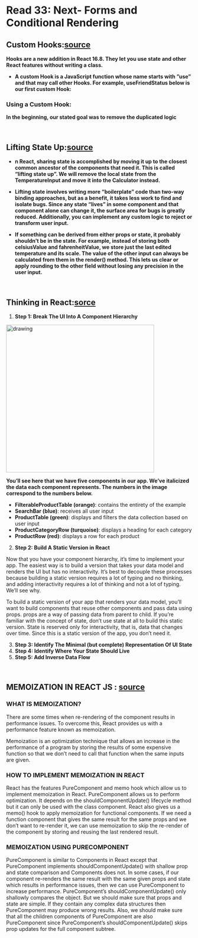 # Read 33: Next- Forms and Conditional Rendering 

## Custom Hooks:[source](https://reactjs.org/docs/hooks-custom.html)
**Hooks are a new addition in React 16.8. They let you use state and other React features without writing a class.**
* **A custom Hook is a JavaScript function whose name starts with ”use” and that may call other Hooks. For example, useFriendStatus below is our first custom Hook:**

### Using a Custom Hook:
**In the beginning, our stated goal was to remove the duplicated logic**

<br>

## Lifting State Up:[source](https://reactjs.org/docs/lifting-state-up.html#:~:text=In%20React%2C%20sharing%20state%20is,it%20into%20the%20Calculator%20instead.)

* **n React, sharing state is accomplished by moving it up to the closest common ancestor of the components that need it. This is called “lifting state up”. We will remove the local state from the TemperatureInput and move it into the Calculator instead.**

* **Lifting state involves writing more “boilerplate” code than two-way binding approaches, but as a benefit, it takes less work to find and isolate bugs. Since any state “lives” in some component and that component alone can change it, the surface area for bugs is greatly reduced. Additionally, you can implement any custom logic to reject or transform user input.**

* **If something can be derived from either props or state, it probably shouldn’t be in the state. For example, instead of storing both celsiusValue and fahrenheitValue, we store just the last edited temperature and its scale. The value of the other input can always be calculated from them in the render() method. This lets us clear or apply rounding to the other field without losing any precision in the user input.**

<br>

## Thinking in React:[sorce](https://reactjs.org/docs/thinking-in-react.html)

1. **Step 1: Break The UI Into A Component Hierarchy**
   
<img src="https://reactjs.org/static/9381f09e609723a8bb6e4ba1a7713b46/90cbd/thinking-in-react-components.png" alt="drawing" style="width:400px;"/>


**You’ll see here that we have five components in our app. We’ve italicized the data each component represents. The numbers in the image correspond to the numbers below.**

* **FilterableProductTable (orange)**: contains the entirety of the example
* **SearchBar (blue)**: receives all user input
* **ProductTable (green)**: displays and filters the data collection based on user input
* **ProductCategoryRow (turquoise)**: displays a heading for each category
* **ProductRow (red)**: displays a row for each product


2. **Step 2: Build A Static Version in React**

Now that you have your component hierarchy, it’s time to implement your app. The easiest way is to build a version that takes your data model and renders the UI but has no interactivity. It’s best to decouple these processes because building a static version requires a lot of typing and no thinking, and adding interactivity requires a lot of thinking and not a lot of typing. We’ll see why.

To build a static version of your app that renders your data model, you’ll want to build components that reuse other components and pass data using props. props are a way of passing data from parent to child. If you’re familiar with the concept of state, don’t use state at all to build this static version. State is reserved only for interactivity, that is, data that changes over time. Since this is a static version of the app, you don’t need it.

3. **Step 3: Identify The Minimal (but complete) Representation Of UI State**
4. **Step 4: Identify Where Your State Should Live**
5. **Step 5: Add Inverse Data Flow**



<br>

## MEMOIZATION IN REACT JS : [source](topcoder.com/thrive/articles/memoization-in-react-js)




### WHAT IS MEMOIZATION?
There are some times when re-rendering of the component results in performance issues. To overcome this, React provides us with a performance feature known as memoization.

Memoization is an optimization technique that allows an increase in the performance of a program by storing the results of some expensive function so that we don’t need to call that function when the same inputs are given.

### HOW TO IMPLEMENT MEMOIZATION IN REACT
React has the features PureComponent and memo hook which allow us to implement memoization in React.
PureComponent allows us to perform optimization. It depends on the shouldComponentUpdate() lifecycle method but it can only be used with the class component.
React also gives us a memo() hook to apply memoization for functional components.
If we need a function component that gives the same result for the same props and we don’t want to re-render it, we can use memoization to skip the re-render of the component by storing and reusing the last rendered result.

### MEMOIZATION USING PURECOMPONENT
PureComponent is similar to Components in React except that PureComponent implements shouldComponentUpdate() with shallow prop and state comparison and Components does not.
In some cases, if our component re-renders the same result with the same given props and state which results in performance issues, then we can use PureComponent to increase performance. PureComponent’s shouldComponentUpdate() only shallowly compares the object.
But we should make sure that props and state are simple. If they contain any complex data structures then PureComponent may produce wrong results. Also, we should make sure that all the children components of PureComponent are also PureComponent since PureComponent’s shouldComponentUpdate() skips prop updates for the full component subtree.
